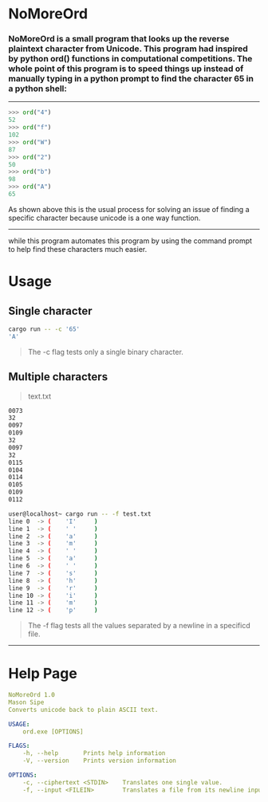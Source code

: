 # NoMoreOrd

### NoMoreOrd is a small program that looks up the reverse plaintext character from Unicode. This program had inspired by python ord() functions in computational competitions. The whole point of this program is to speed things up instead of manually typing in a python prompt to find the character 65 in a python shell:
---
```python
>>> ord("4")
52
>>> ord("f")
102
>>> ord("W")
87
>>> ord("2")
50
>>> ord("b")
98
>>> ord("A")
65
```

As shown above this is the usual process for solving an issue of finding a specific character because unicode is a one way function. 

---

while this program automates this program by using the command prompt to help find these characters much easier. 

# Usage

## Single character

```sh
cargo run -- -c '65'
'A'
```

> The -c flag tests only a single binary character.


##  Multiple characters

> text.txt 
```txt
0073
32
0097
0109
32
0097
32
0115
0104
0114
0105
0109
0112
```


```sh
user@localhost~ cargo run -- -f test.txt
line 0  -> (    'I'     )
line 1  -> (    ' '     )
line 2  -> (    'a'     )
line 3  -> (    'm'     )
line 4  -> (    ' '     )
line 5  -> (    'a'     )
line 6  -> (    ' '     )
line 7  -> (    's'     )
line 8  -> (    'h'     )
line 9  -> (    'r'     )
line 10 -> (    'i'     )
line 11 -> (    'm'     )
line 12 -> (    'p'     )
```

> The -f flag tests all the values separated by a newline in a specificd file.

---


# Help Page 

```yaml
NoMoreOrd 1.0
Mason Sipe
Converts unicode back to plain ASCII text.

USAGE:
    ord.exe [OPTIONS]

FLAGS:
    -h, --help       Prints help information
    -V, --version    Prints version information

OPTIONS:
    -c, --ciphertext <STDIN>    Translates one single value.
    -f, --input <FILEIN>        Translates a file from its newline input.
```
